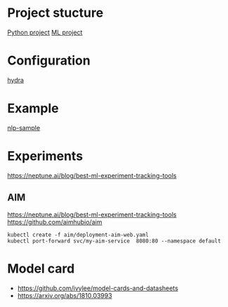 # Project stucture 

[Python project](https://github.com/navdeep-G/samplemod.git)
[ML project](https://github.com/ashleve/lightning-hydra-template.git)

# Configuration 

[hydra](https://hydra.cc/docs/intro/)


# Example 


[nlp-sample](./nlp-sample)


# Experiments

https://neptune.ai/blog/best-ml-experiment-tracking-tools

## AIM 

https://neptune.ai/blog/best-ml-experiment-tracking-tools
https://github.com/aimhubio/aim


```
kubectl create -f aim/deployment-aim-web.yaml
kubectl port-forward svc/my-aim-service  8080:80 --namespace default
```


# Model card

- https://github.com/ivylee/model-cards-and-datasheets
- https://arxiv.org/abs/1810.03993

